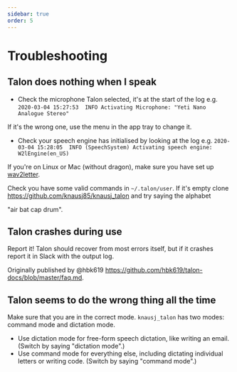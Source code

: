 ```yaml
---
sidebar: true
order: 5
---
```


# Troubleshooting


## Talon does nothing when I speak

  * Check the microphone Talon selected, it's at the start of the log
e.g. `2020-03-04 15:27:53  INFO Activating Microphone: "Yeti Nano Analogue Stereo"`

If it's the wrong one, use the menu in the app tray to change it.

  * Check your speech engine has initialised by looking at the log e.g.
`2020-03-04 15:28:05  INFO (SpeechSystem) Activating speech engine: W2lEngine(en_US)`

If you're on Linux or Mac (without dragon), make sure you have set up [wav2letter][wav2letter-gen2.1].

[wav2letter-gen2.1]: https://talonvoice.slack.com/archives/G9YTMSZ2T/p1597793361100700?thread_ts=1597793171.100600&cid=G9YTMSZ2T "Wav2Letter Gen2.1"

Check you have some valid commands in `~/.talon/user`. If it's empty clone https://github.com/knausj85/knausj_talon and try saying the alphabet

"air bat cap drum".


## Talon crashes during use

Report it! Talon should recover from most errors itself, but if it crashes report it in Slack with the output log.

Originally published by @hbk619 https://github.com/hbk619/talon-docs/blob/master/faq.md.


## Talon seems to do the wrong thing all the time

Make sure that you are in the correct mode. `knausj_talon` has two modes: command mode and dictation mode.

* Use dictation mode for free-form speech dictation, like writing an email. (Switch by saying "dictation mode".)
* Use command mode for everything else, including dictating individual letters or writing code. (Switch by saying "command mode".)
